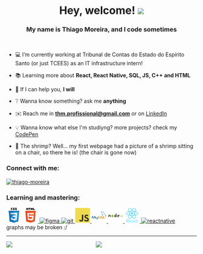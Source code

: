 <!-- Header and who I am (a very handsome guy) -->

<h1 align="center">Hey, welcome! 
  <img src="https://raw.githubusercontent.com/kaueMarques/kaueMarques/master/hi.gif" height="30px"> 
</h1>

<h3 align="center">My name is Thiago Moreira, and I code sometimes </h3>

</br> 

<!-- content -->

- 💻 I’m currently working at Tribunal de Contas do Estado do Espírito Santo (or just TCEES) as an IT infrastructure intern!

- 📚 Learning more about **React, React Native, SQL, JS, C++ and HTML**

- 🤝 If I can help you, **I will**

- ❔ Wanna know something? ask me **anything**

- ✉️ Reach me in **thm.profissional@gmail.com** or on <a href="https://linkedin.com/in/engthm" target="_blank">LinkedIn</a>

- 💡 Wanna know what else I'm studiyng? more projects? check my <a href="https://codepen.io/feurrado" target="_blank">CodePen</a>

- 🦐 The shrimp? Well... my first webpage had a picture of a shrimp sitting on a chair, so there he is! (the chair is gone now)
  
<h3 align="left">
  Connect with me: 
</h3>

<p align="left">
  
  <a 
     href="https://www.linkedin.com/in/engthm/" target="blank">
     <img align="center" 
      src="https://cdn-icons-png.flaticon.com/512/174/174857.png" 
      alt="thiago-moreira" 
      height="30" width="30" />
  </a>
  
</p>

<h3 align="left">
  Learning and mastering: 
</h3>

<!-- 
     oh boy... this is a mess, but it is what it is.
     not every code is pretty inside ok?
     (ask someone that don't code and they'll say that this is for mad people)
-->

<p align="left"> 
  
  <a href="https://www.w3schools.com/css/" target="_blank"> 
   <img src="https://raw.githubusercontent.com/devicons/devicon/master/icons/css3/css3-original-wordmark.svg" 
     alt="css3" 
     width="40" 
     height="40"/></a> 
<!-- Not doing this for all of it. -->
  <a href="https://www.w3.org/html/" target="_blank"> <img src="https://raw.githubusercontent.com/devicons/devicon/master/icons/html5/html5-original-wordmark.svg" alt="html5" width="40" height="40"/> </a> 
  <a href="https://www.figma.com/" target="_blank"> <img src="https://www.vectorlogo.zone/logos/figma/figma-icon.svg" alt="figma" width="40" height="40"/> </a> 
  <a href="https://git-scm.com/" target="_blank"> <img src="https://www.vectorlogo.zone/logos/git-scm/git-scm-icon.svg" alt="git" width="40" height="40"/> </a> 
  <a href="https://developer.mozilla.org/en-US/docs/Web/JavaScript" target="_blank"> <img src="https://raw.githubusercontent.com/devicons/devicon/master/icons/javascript/javascript-original.svg" alt="javascript" width="40" height="40"/> </a> 
  <a href="https://www.mysql.com/" target="_blank"> <img src="https://raw.githubusercontent.com/devicons/devicon/master/icons/mysql/mysql-original-wordmark.svg" alt="mysql" width="40" height="40"/> </a> 
  <a href="https://nodejs.org" target="_blank"> <img src="https://raw.githubusercontent.com/devicons/devicon/master/icons/nodejs/nodejs-original-wordmark.svg" alt="nodejs" width="40" height="40"/> </a> 
  <a href="https://reactjs.org/" target="_blank"> <img src="https://raw.githubusercontent.com/devicons/devicon/master/icons/react/react-original-wordmark.svg" alt="react" width="40" height="40"/> </a> 
  <a href="https://reactnative.dev/" target="_blank"> <img src="https://reactnative.dev/img/header_logo.svg" alt="reactnative" width="40" height="40"/> </a>
  
<br>
  graphs may be broken :/
<!-- 
      ok, It's my fault, I'm too lazy right now to run this graphs locally, so they come and go... 
      like free birds, btw do you like Lynyrd Skynyrd?
-->
<hr>

<img align="left" width="47%" src="https://github-readme-stats.vercel.app/api/top-langs?username=Feurrado&show_icons=true&locale=en&layout=compact" />

<img align="left" width="47%" src="https://github-readme-stats.vercel.app/api?username=Feurrado&show_icons=true&theme=tokyonight" />






